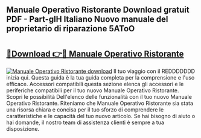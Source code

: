 ## Manuale Operativo Ristorante Download gratuit PDF - Part-glH Italiano Nuovo manuale del proprietario di riparazione 5AToO

# <h2><a href="http://df95u9.blite.top/?on=Manuale+Operativo+Ristorante">🔗Download 👉🔴 Manuale Operativo Ristorante</a></h2>

[![Manuale Operativo Ristorante download](https://i.imgur.com/lujVjoI.png)](http://df95u9.blite.top/?on=Manuale+Operativo+Ristorante)
Il tuo viaggio con il REDDDDDDD inizia qui. Questa guida è la tua guida completa per la comprensione e l'uso efficace. Accessori compatibili questa sezione elenca gli accessori e le periferiche compatibili per il tuo nuovo Manuale Operativo Ristorante. Scopri le possibilità Dell'elenco delle funzionalità con il tuo nuovo Manuale Operativo Ristorante. Riteniamo che Manuale Operativo Ristorante sia stata una risorsa chiara e concisa per il tuo sforzo di comprendere le caratteristiche e le capacità del tuo nuovo articolo. Se hai bisogno di aiuto o hai domande, il nostro team di assistenza clienti è sempre a tua disposizione.
